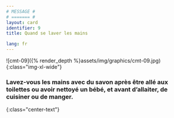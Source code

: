 ```yaml
---
# MESSAGE #
# ======= #
layout: card
identifier: 9
title: Quand se laver les mains

lang: fr
---
```


![cmt-09]({% render_depth %}assets/img/graphics/cmt-09.jpg){:class="img-xl-wide"}

### Lavez-vous les mains avec du savon après être allé aux toilettes ou avoir nettoyé un bébé, et avant d’allaiter, de cuisiner ou de manger.
{:class="center-text"}